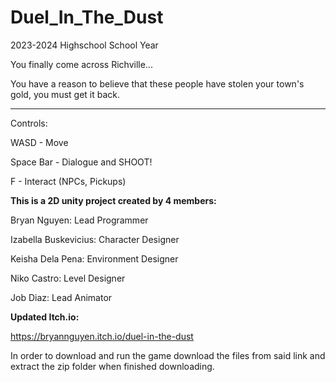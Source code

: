 # Duel_In_The_Dust
2023-2024 Highschool School Year

You finally come across Richville...

You have a reason to believe that these people have stolen your town's gold, you must get it back.

-----

Controls:

WASD - Move

Space Bar - Dialogue and SHOOT!

F - Interact (NPCs, Pickups)

**This is a 2D unity project created by 4 members:**

Bryan Nguyen: Lead Programmer

Izabella Buskevicius: Character Designer

Keisha Dela Pena: Environment Designer

Niko Castro: Level Designer

Job Diaz: Lead Animator 

**Updated Itch.io:**

https://bryannguyen.itch.io/duel-in-the-dust

In order to download and run the game download the files from said link and extract the zip folder when finished downloading. 
